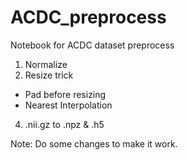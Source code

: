 # ACDC_preprocess
Notebook for ACDC dataset preprocess
1. Normalize
2. Resize trick
  * Pad before resizing
  * Nearest Interpolation
4. .nii.gz to .npz & .h5

Note: Do some changes to make it work.

